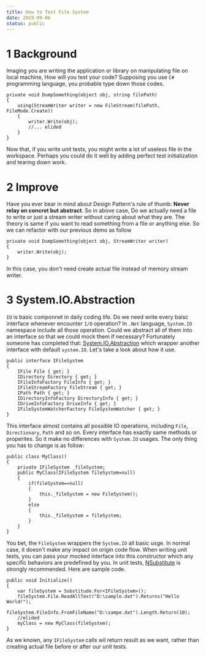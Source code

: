 ```yaml
---
title: How to Test File System
date: 2019-09-06
status: public
---
```


# 1 Background
Imaging you are writing the application or library on manipulating file on local machine, How will you test your code? Supposing you use `C#` programming language, you probable type down those codes.
```csharp:n
private void DumpSomething(object obj, string filePath)
{
    using(StreamWriter writer = new FileStream(filePath, FileMode.Create))
    {
        writer.Write(obj);
        //... elided
    }
}
```
Now that, if you write unit tests, you might write a lot of useless file in the workspace. Perhaps you could do it well by adding perfect test initialization and tearing down work. 

# 2 Improve
Have you ever bear in mind about Design Pattern's rule of thumb: **Never relay on concret but abstract**. So in above case, Do we actually need a file to write or just a stream writer without caring about what they are. The theory is same if you want to read something from a file or anything else. So we can refactor with our previous demo as follow
```csharp:n
private void DumpSomething(object obj, StreamWriter writer)
{
    writer.Write(obj);
}
```
In this case, you don't need create actual file instead of memory stream writer. 

# 3 System.IO.Abstraction
`IO` is basic componnet in daily coding life. Do we need write every baisc interface whenever encounter `I/O` operation? In `.Net` language, `System.IO` namespace include all those operation. Could we abstract all of them into an interface so that we could mock them if necessary? Fortunately someone has completed that: [System.IO.Abstraction](https://github.com/System-IO-Abstractions/System.IO.Abstractions) which wrapper another interface with default `system.IO`. Let's take a look about how it use. 
```csharp:n
public interface IFileSystem
{
    IFile File { get; }
    IDirectory Directory { get; }
    IFileInfoFactory FileInfo { get; }
    IFileStreamFactory FileStream { get; }
    IPath Path { get; }
    IDirectoryInfoFactory DirectoryInfo { get; }
    IDriveInfoFactory DriveInfo { get; }
    IFileSystemWatcherFactory FileSystemWatcher { get; }
}
```
This interface almost contains all possible IO operations, including `File`, `Directionary`, `Path` and so on. Every interface has exactly same methods or properites. So it make no differences with  `System.IO` usages. The only thing you has to change is as follow:
```csharp:n
public class MyClass()
{
    private IFileSystem _fileSystem;
    public MyClass(IFileSystem fileSystem=null)
    {
        if(fileSystem==null)
        {
            this._fileSystem = new FileSystem();
        }
        else
        {
            this._fileSystem = fileSystem;
        }
    }
}
```
You bet, the `FileSystem` wrappers the `System.IO` all basic usge. In normal case, it doesn't make any impact on origin code flow. When writing unit tests, you can pass your mocked interface into this constructor which any specific behaviors are predefined by you. In unit tests, [NSubstitute](https://github.com/nsubstitute/NSubstitute) is strongly recommended. Here are sample code.
```csharp:n
public void Initialize()
{
    var fileSystem = Substitude.For<IFileSystem>();
    fileSystem.File.ReadAllText("D:\sample.dat").Returns("Hello World!");
    fileSystem.FileInfo.FromFileName("D:\sampe.dat").Length.Return(10);
    //elided
    myClass = new MyClass(fileSystem);
}
```
As we known, any `IFileSystem` calls wil return result as we want, rather than creating actual file before or after our unit tests.


